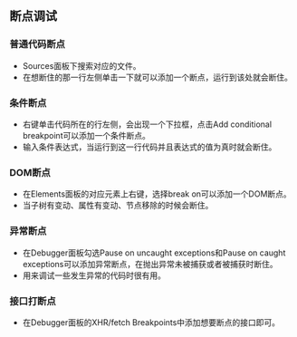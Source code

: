 ## 断点调试
### 普通代码断点
- Sources面板下搜索对应的文件。
- 在想断住的那一行左侧单击一下就可以添加一个断点，运行到该处就会断住。
### 条件断点
- 右键单击代码所在的行左侧，会出现一个下拉框，点击Add conditional breakpoint可以添加一个条件断点。
- 输入条件表达式，当运行到这一行代码并且表达式的值为真时就会断住。
### DOM断点
- 在Elements面板的对应元素上右键，选择break on可以添加一个DOM断点。
- 当子树有变动、属性有变动、节点移除的时候会断住。
### 异常断点
- 在Debugger面板勾选Pause on uncaught exceptions和Pause on caught exceptions可以添加异常断点，在抛出异常未被捕获或者被捕获时断住。
- 用来调试一些发生异常的代码时很有用。
### 接口打断点
- 在Debugger面板的XHR/fetch Breakpoints中添加想要断点的接口即可。